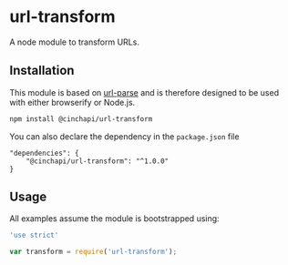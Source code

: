 # url-transform
A node module to transform URLs.

## Installation
This module is based on [url-parse](https://github.com/unshiftio/url-parse) and is therefore designed to be used with either browserify or Node.js.
```bash
npm install @cinchapi/url-transform
```
You can also declare the dependency in the `package.json` file
```
"dependencies": {
    "@cinchapi/url-transform": "^1.0.0"
}
```

## Usage
All examples assume the module is bootstrapped using:
```javascript
'use strict'

var transform = require('url-transform');
```
